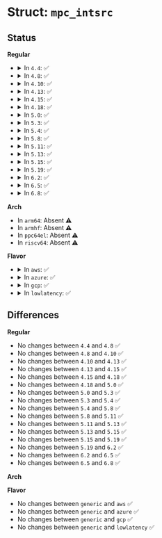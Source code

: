 # Struct: <code>mpc_intsrc</code>

## Status
<b>Regular</b>
<ul>
<li>
<details>
<summary>In <code>4.4</code>: ✅</summary>

```c
struct mpc_intsrc {
    unsigned char type;
    unsigned char irqtype;
    short unsigned int irqflag;
    unsigned char srcbus;
    unsigned char srcbusirq;
    unsigned char dstapic;
    unsigned char dstirq;
};
```
</details>
</li>
<li>
<details>
<summary>In <code>4.8</code>: ✅</summary>

```c
struct mpc_intsrc {
    unsigned char type;
    unsigned char irqtype;
    short unsigned int irqflag;
    unsigned char srcbus;
    unsigned char srcbusirq;
    unsigned char dstapic;
    unsigned char dstirq;
};
```
</details>
</li>
<li>
<details>
<summary>In <code>4.10</code>: ✅</summary>

```c
struct mpc_intsrc {
    unsigned char type;
    unsigned char irqtype;
    short unsigned int irqflag;
    unsigned char srcbus;
    unsigned char srcbusirq;
    unsigned char dstapic;
    unsigned char dstirq;
};
```
</details>
</li>
<li>
<details>
<summary>In <code>4.13</code>: ✅</summary>

```c
struct mpc_intsrc {
    unsigned char type;
    unsigned char irqtype;
    short unsigned int irqflag;
    unsigned char srcbus;
    unsigned char srcbusirq;
    unsigned char dstapic;
    unsigned char dstirq;
};
```
</details>
</li>
<li>
<details>
<summary>In <code>4.15</code>: ✅</summary>

```c
struct mpc_intsrc {
    unsigned char type;
    unsigned char irqtype;
    short unsigned int irqflag;
    unsigned char srcbus;
    unsigned char srcbusirq;
    unsigned char dstapic;
    unsigned char dstirq;
};
```
</details>
</li>
<li>
<details>
<summary>In <code>4.18</code>: ✅</summary>

```c
struct mpc_intsrc {
    unsigned char type;
    unsigned char irqtype;
    short unsigned int irqflag;
    unsigned char srcbus;
    unsigned char srcbusirq;
    unsigned char dstapic;
    unsigned char dstirq;
};
```
</details>
</li>
<li>
<details>
<summary>In <code>5.0</code>: ✅</summary>

```c
struct mpc_intsrc {
    unsigned char type;
    unsigned char irqtype;
    short unsigned int irqflag;
    unsigned char srcbus;
    unsigned char srcbusirq;
    unsigned char dstapic;
    unsigned char dstirq;
};
```
</details>
</li>
<li>
<details>
<summary>In <code>5.3</code>: ✅</summary>

```c
struct mpc_intsrc {
    unsigned char type;
    unsigned char irqtype;
    short unsigned int irqflag;
    unsigned char srcbus;
    unsigned char srcbusirq;
    unsigned char dstapic;
    unsigned char dstirq;
};
```
</details>
</li>
<li>
<details>
<summary>In <code>5.4</code>: ✅</summary>

```c
struct mpc_intsrc {
    unsigned char type;
    unsigned char irqtype;
    short unsigned int irqflag;
    unsigned char srcbus;
    unsigned char srcbusirq;
    unsigned char dstapic;
    unsigned char dstirq;
};
```
</details>
</li>
<li>
<details>
<summary>In <code>5.8</code>: ✅</summary>

```c
struct mpc_intsrc {
    unsigned char type;
    unsigned char irqtype;
    short unsigned int irqflag;
    unsigned char srcbus;
    unsigned char srcbusirq;
    unsigned char dstapic;
    unsigned char dstirq;
};
```
</details>
</li>
<li>
<details>
<summary>In <code>5.11</code>: ✅</summary>

```c
struct mpc_intsrc {
    unsigned char type;
    unsigned char irqtype;
    short unsigned int irqflag;
    unsigned char srcbus;
    unsigned char srcbusirq;
    unsigned char dstapic;
    unsigned char dstirq;
};
```
</details>
</li>
<li>
<details>
<summary>In <code>5.13</code>: ✅</summary>

```c
struct mpc_intsrc {
    unsigned char type;
    unsigned char irqtype;
    short unsigned int irqflag;
    unsigned char srcbus;
    unsigned char srcbusirq;
    unsigned char dstapic;
    unsigned char dstirq;
};
```
</details>
</li>
<li>
<details>
<summary>In <code>5.15</code>: ✅</summary>

```c
struct mpc_intsrc {
    unsigned char type;
    unsigned char irqtype;
    short unsigned int irqflag;
    unsigned char srcbus;
    unsigned char srcbusirq;
    unsigned char dstapic;
    unsigned char dstirq;
};
```
</details>
</li>
<li>
<details>
<summary>In <code>5.19</code>: ✅</summary>

```c
struct mpc_intsrc {
    unsigned char type;
    unsigned char irqtype;
    short unsigned int irqflag;
    unsigned char srcbus;
    unsigned char srcbusirq;
    unsigned char dstapic;
    unsigned char dstirq;
};
```
</details>
</li>
<li>
<details>
<summary>In <code>6.2</code>: ✅</summary>

```c
struct mpc_intsrc {
    unsigned char type;
    unsigned char irqtype;
    short unsigned int irqflag;
    unsigned char srcbus;
    unsigned char srcbusirq;
    unsigned char dstapic;
    unsigned char dstirq;
};
```
</details>
</li>
<li>
<details>
<summary>In <code>6.5</code>: ✅</summary>

```c
struct mpc_intsrc {
    unsigned char type;
    unsigned char irqtype;
    short unsigned int irqflag;
    unsigned char srcbus;
    unsigned char srcbusirq;
    unsigned char dstapic;
    unsigned char dstirq;
};
```
</details>
</li>
<li>
<details>
<summary>In <code>6.8</code>: ✅</summary>

```c
struct mpc_intsrc {
    unsigned char type;
    unsigned char irqtype;
    short unsigned int irqflag;
    unsigned char srcbus;
    unsigned char srcbusirq;
    unsigned char dstapic;
    unsigned char dstirq;
};
```
</details>
</li>
</ul>
<b>Arch</b>
<ul>
<li>
In <code>arm64</code>: Absent ⚠️
</li>
<li>
In <code>armhf</code>: Absent ⚠️
</li>
<li>
In <code>ppc64el</code>: Absent ⚠️
</li>
<li>
In <code>riscv64</code>: Absent ⚠️
</li>
</ul>
<b>Flavor</b>
<ul>
<li>
<details>
<summary>In <code>aws</code>: ✅</summary>

```c
struct mpc_intsrc {
    unsigned char type;
    unsigned char irqtype;
    short unsigned int irqflag;
    unsigned char srcbus;
    unsigned char srcbusirq;
    unsigned char dstapic;
    unsigned char dstirq;
};
```
</details>
</li>
<li>
<details>
<summary>In <code>azure</code>: ✅</summary>

```c
struct mpc_intsrc {
    unsigned char type;
    unsigned char irqtype;
    short unsigned int irqflag;
    unsigned char srcbus;
    unsigned char srcbusirq;
    unsigned char dstapic;
    unsigned char dstirq;
};
```
</details>
</li>
<li>
<details>
<summary>In <code>gcp</code>: ✅</summary>

```c
struct mpc_intsrc {
    unsigned char type;
    unsigned char irqtype;
    short unsigned int irqflag;
    unsigned char srcbus;
    unsigned char srcbusirq;
    unsigned char dstapic;
    unsigned char dstirq;
};
```
</details>
</li>
<li>
<details>
<summary>In <code>lowlatency</code>: ✅</summary>

```c
struct mpc_intsrc {
    unsigned char type;
    unsigned char irqtype;
    short unsigned int irqflag;
    unsigned char srcbus;
    unsigned char srcbusirq;
    unsigned char dstapic;
    unsigned char dstirq;
};
```
</details>
</li>
</ul>

## Differences
<b>Regular</b>
<ul>
<li>
No changes between <code>4.4</code> and <code>4.8</code> ✅
</li>
<li>
No changes between <code>4.8</code> and <code>4.10</code> ✅
</li>
<li>
No changes between <code>4.10</code> and <code>4.13</code> ✅
</li>
<li>
No changes between <code>4.13</code> and <code>4.15</code> ✅
</li>
<li>
No changes between <code>4.15</code> and <code>4.18</code> ✅
</li>
<li>
No changes between <code>4.18</code> and <code>5.0</code> ✅
</li>
<li>
No changes between <code>5.0</code> and <code>5.3</code> ✅
</li>
<li>
No changes between <code>5.3</code> and <code>5.4</code> ✅
</li>
<li>
No changes between <code>5.4</code> and <code>5.8</code> ✅
</li>
<li>
No changes between <code>5.8</code> and <code>5.11</code> ✅
</li>
<li>
No changes between <code>5.11</code> and <code>5.13</code> ✅
</li>
<li>
No changes between <code>5.13</code> and <code>5.15</code> ✅
</li>
<li>
No changes between <code>5.15</code> and <code>5.19</code> ✅
</li>
<li>
No changes between <code>5.19</code> and <code>6.2</code> ✅
</li>
<li>
No changes between <code>6.2</code> and <code>6.5</code> ✅
</li>
<li>
No changes between <code>6.5</code> and <code>6.8</code> ✅
</li>
</ul>
<b>Arch</b>
<ul>
</ul>
<b>Flavor</b>
<ul>
<li>
No changes between <code>generic</code> and <code>aws</code> ✅
</li>
<li>
No changes between <code>generic</code> and <code>azure</code> ✅
</li>
<li>
No changes between <code>generic</code> and <code>gcp</code> ✅
</li>
<li>
No changes between <code>generic</code> and <code>lowlatency</code> ✅
</li>
</ul>
